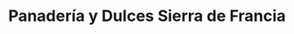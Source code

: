---
title: "Panadería y Dulces Sierra de Francia"
url: /san-martin-del-castanar/panaderia-y-dulces-sierra-de-francia/
shop: Bäckerei
---